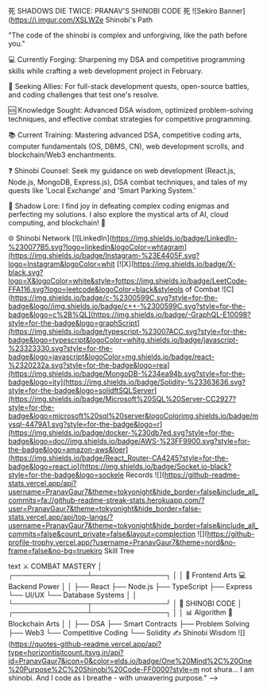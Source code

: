 死 SHADOWS DIE TWICE: PRANAV'S SHINOBI CODE 死
![Sekiro Banner](https://i.imgur.com/XSLWZe Shinobi's Path

"The code of the shinobi is complex and unforgiving, like the path before you."

💻 Currently Forging: Sharpening my DSA and competitive programming skills while crafting a web development project in February.

🤝 Seeking Allies: For full-stack development quests, open-source battles, and coding challenges that test one's resolve.

🆘 Knowledge Sought: Advanced DSA wisdom, optimized problem-solving techniques, and effective combat strategies for competitive programming.

📚 Current Training: Mastering advanced DSA, competitive coding arts, computer fundamentals (OS, DBMS, CN), web development scrolls, and blockchain/Web3 enchantments.

❓ Shinobi Counsel: Seek my guidance on web development (React.js, Node.js, MongoDB, Express.js), DSA combat techniques, and tales of my quests like 'Local Exchange' and 'Smart Parking System.'

🎉 Shadow Lore: I find joy in defeating complex coding enigmas and perfecting my solutions. I also explore the mystical arts of AI, cloud computing, and blockchain! 🚀

🌐 Shinobi Network
[![LinkedIn](https://img.shields.io/badge/LinkedIn-%230077B5.svg?logo=linkedin&logoColor=whtagram](https://img.shields.io/badge/Instagram-%23E4405F.svg?logo=Instagram&logoColor=whit [![X](https://img.shields.io/badge/X-black.svg?logo=X&logoColor=white&style=fottps://img.shields.io/badge/LeetCode-FFA116.svg?logo=leetcode&logoColor=black&styleols of Combat
![C](https://img.shields.io/badge/c-%2300599C.svg?style=for-the-badge&logo//img.shields.io/badge/c++-%2300599C.svg?style=for-the-badge&logo=c%2B%QL](https://img.shields.io/badge/-GraphQL-E10098?style=for-the-badge&logo=graphScript](https://img.shields.io/badge/typescript-%23007ACC.svg?style=for-the-badge&logo=typescript&logoColor=whitg.shields.io/badge/javascript-%23323330.svg?style=for-the-badge&logo=javascript&logoColor=mg.shields.io/badge/react-%2320232a.svg?style=for-the-badge&logo=rea](https://img.shields.io/badge/MongoDB-%234ea94b.svg?style=for-the-badge&logo=ity](https://img.shields.io/badge/Solidity-%23363636.svg?style=for-the-badge&logo=solidftSQLServer](https://img.shields.io/badge/Microsoft%20SQL%20Server-CC2927?style=for-the-badge&logo=microsoft%20sql%20server&logoColorimg.shields.io/badge/mysql-4479A1.svg?style=for-the-badge&logo=r](https://img.shields.io/badge/docker-%230db7ed.svg?style=for-the-badge&logo=doc//img.shields.io/badge/AWS-%23FF9900.svg?style=for-the-badge&logo=amazon-aws&loer](https://img.shields.io/badge/React_Router-CA4245?style=for-the-badge&logo=react.io](https://img.shields.io/badge/Socket.io-black?style=for-the-badge&logo=sockele Records
![](https://github-readme-stats.vercel.app/api?username=PranavGaur7&theme=tokyonight&hide_border=false&include_all_commits=fa://github-readme-streak-stats.herokuapp.com/?user=PranavGaur7&theme=tokyonight&hide_border=false-stats.vercel.app/api/top-langs/?username=PranavGaur7&theme=tokyonight&hide_border=false&include_all_commits=false&count_private=false&layout=complection
![](https://github-profile-trophy.vercel.app/?username=PranavGaur7&theme=nord&no-frame=false&no-bg=truekiro Skill Tree

text
                   ⚔️ COMBAT MASTERY
                          │
           ┌───────────────┴───────────────┐
           │                               │
    🔮 Frontend Arts             💻 Backend Power
    │                            │
    ├── React                    ├── Node.js
    ├── TypeScript               ├── Express
    └── UI/UX                    └── Database Systems
           │                               │
           └───────────────┬───────────────┘
                           │
                     🐺 SHINOBI CODE
                           │
           ┌───────────────┴───────────────┐
           │                               │
     📊 Algorithm               🔗 Blockchain Arts
     │                          │
     ├── DSA                    ├── Smart Contracts
     ├── Problem Solving        ├── Web3
     └── Competitive Coding     └── Solidity
✍️ Shinobi Wisdom
![](https://quotes-github-readme.vercel.app/api?type=horizontisitcount.itsvg.in/api?id=PranavGaur7&icon=0&color=elds.io/badge/One%20Mind%2C%20One%20Purpose%2C%20Shinobi%20Code-FF0000?style=m not shura... I am shinobi. And I code as I breathe - with unwavering purpose." -->

<!-- Proudly created with GPRM ( https://gprm.itsvg.in ) -->
